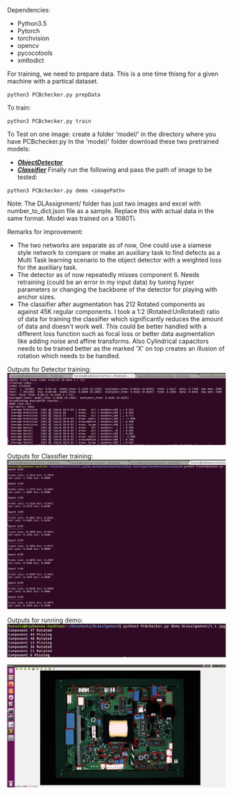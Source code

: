 Dependencies:

- Python3.5
- Pytorch
- torchvision
- opencv
- pycocotools
- xmltodict

For training, we need to prepare data. This is a one time thisng for a given machine with a partical dataset.
```
python3 PCBchecker.py prepData
```

To train:
```
python3 PCBchecker.py train
```

To Test on one image:
create a folder 'model/' in the directory where you have PCBchecker.py
In the 'model/' folder download these two pretrained models:
- [***ObjectDetector***](https://1drv.ms/u/s!Au_917wA6i4miiuXax4IPC_vU_pC?e=yFVRRD)
- [***Classifier***](https://1drv.ms/u/s!Au_917wA6i4miiy_A0103y14E_Ka?e=8a0lPD)
Finally run the following and pass the path of image to be tested:
```
python3 PCBchecker.py demo <imagePath>
```

Note: The DLAssignment/ folder has just two images and excel with number_to_dict.json file as a sample. Replace this with actual data in the same format. Model was trained on a 1080Ti.

Remarks for improvement: 
- The two networks are separate as of now, One could use a siamese style network to compare or make an auxiliary task to find defects as a Multi Task learning scenario to the object detector with a weighted loss for the auxiliary task.
- The detector as of now repeatedly misses component 6. Needs retraining (could be an error in my input data) by tuning hyper parameters or changing the backbone of the detector for playing with anchor sizes.
- The classifier after augmentation has 212 Rotated components as against 45K regular components. I took a 1:2 (Rotated:UnRotated) ratio of data for training the classifier which significantly reduces the amount of data and doesn't work well. This could be better handled with a different loss function such as focal loss or better data augmentation like adding noise and affine transforms. Also Cylindrical capacitors needs to be trained better as the marked 'X' on top creates an illusion of rotation which needs to be handled.

Outputs for Detector training:
![alt text](https://github.com/LalitPradhan/NanoNetsPCBChecker/blob/master/DLAssignment/detector.png)

Outputs for Classifier training:
![alt text](https://github.com/LalitPradhan/NanoNetsPCBChecker/blob/master/DLAssignment/Classifier.png)

Outputs for running demo:
![alt text](https://github.com/LalitPradhan/NanoNetsPCBChecker/blob/master/DLAssignment/SampleOutputTerminal.png)

![alt text](https://github.com/LalitPradhan/NanoNetsPCBChecker/blob/master/DLAssignment/SampleOutPut.png)
